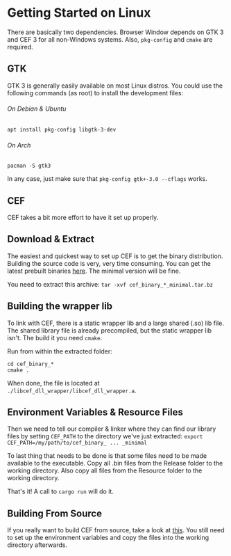 # Getting Started on Linux

There are basically two dependencies.
Browser Window depends on GTK 3 and CEF 3 for all non-Windows systems.
Also, `pkg-config` and `cmake` are required.

## GTK

GTK 3 is generally easily available on most Linux distros.
You could use the following commands (as root) to install the development files:

###### On Debian & Ubuntu
`apt install pkg-config libgtk-3-dev`

###### On Arch
`pacman -S gtk3`

In any case, just make sure that `pkg-config gtk+-3.0 --cflags` works.

## CEF

CEF takes a bit more effort to have it set up properly.

## Download & Extract

The easiest and quickest way to set up CEF is to get the binary distribution.
Building the source code is very, very time consuming.
You can get the latest prebuilt binaries [here](http://opensource.spotify.com/cefbuilds/index.html).
The minimal version will be fine.

You need to extract this archive:
`tar -xvf cef_binary_*_minimal.tar.bz`

## Building the wrapper lib

To link with CEF, there is a static wrapper lib and a large shared (.so) lib file.
The shared library file is already precompiled, but the static wrapper lib isn't.
The build it you need `cmake`.

Run from within the extracted folder:
```
cd cef_binary_*
cmake .
```
When done, the file is located at `./libcef_dll_wrapper/libcef_dll_wrapper.a`.

## Environment Variables & Resource Files

Then we need to tell our compiler & linker where they can find our library files by setting `CEF_PATH` to the directory we've just extracted:
```export CEF_PATH=/my/path/to/cef_binary_ ... _minimal```

To last thing that needs to be done is that some files need to be made available to the executable.
Copy all .bin files from the Release folder to the working directory.
Also copy all files from the Resource folder to the working directory.

That's it!
A call to `cargo run` will do it.

## Building From Source

If you really want to build CEF from source, take a look at [this](https://bitbucket.org/chromiumembedded/cef/wiki/MasterBuildQuickStart.md#markdown-header-linux-setup).
You still need to set up the environment variables and copy the files into the working directory afterwards.
